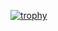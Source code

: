 <p align="center">
<!--   <img src="https://github.com/user-attachments/assets/eaeaaccc-7e75-4158-9728-13b566a04ddf" alt="Banner" /> -->
</p>


[![trophy](https://github-profile-trophy.vercel.app/?username=computerfish&theme=onedark)](https://github.com/ryo-ma/github-profile-trophy)
